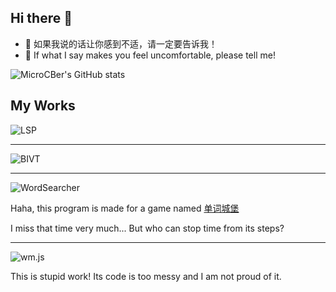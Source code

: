 ## Hi there 👋

- 🤔 如果我说的话让你感到不适，请一定要告诉我！
- 💬 If what I say makes you feel uncomfortable, please tell me!

![MicroCBer's GitHub stats](https://github-readme-stats.vercel.app/api?username=MicroCBer)

## My Works
![LSP](https://github-readme-stats.vercel.app/api/pin/?username=MicroCBer&repo=live-songplayer)

----------------------------------

![BIVT](https://github-readme-stats.vercel.app/api/pin/?username=MicroCBer&repo=BilibiliInteractiveVideoTree)

----------------------------------

![WordSearcher](https://github-readme-stats.vercel.app/api/pin/?username=MicroCBer&repo=WordSearcher) 


Haha, this program is made for a game named [单词城堡](https://www.taptap.com/app/141656)

I miss that time very much... But who can stop time from its steps?

----------------------------------

![wm.js](https://github-readme-stats.vercel.app/api/pin/?username=MicroCBer&repo=wm.js)

This is stupid work! Its code is too messy and I am not proud of it.
